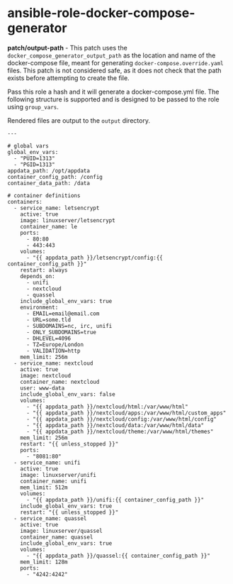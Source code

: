 # ansible-role-docker-compose-generator

**patch/output-path** - This patch uses the `docker_compose_generator_output_path` as the location and name of the docker-compose file, meant for generating `docker-compose.override.yaml` files. This patch is not considered safe, as it does not check that the path exists before attempting to create the file.

Pass this role a hash and it will generate a docker-compose.yml file. The following structure is supported and is designed to be passed to the role using `group_vars`.

Rendered files are output to the `output` directory.

```
---

# global vars
global_env_vars:
  - "PUID=1313"
  - "PGID=1313"
appdata_path: /opt/appdata
container_config_path: /config
container_data_path: /data

# container definitions
containers:
  - service_name: letsencrypt
    active: true
    image: linuxserver/letsencrypt
    container_name: le
    ports:
      - 80:80
      - 443:443
    volumes:
      - "{{ appdata_path }}/letsencrypt/config:{{ container_config_path }}"
    restart: always
    depends_on:
      - unifi
      - nextcloud
      - quassel
    include_global_env_vars: true
    environment:
      - EMAIL=email@email.com
      - URL=some.tld
      - SUBDOMAINS=nc, irc, unifi
      - ONLY_SUBDOMAINS=true
      - DHLEVEL=4096
      - TZ=Europe/London
      - VALIDATION=http
    mem_limit: 256m
  - service_name: nextcloud
    active: true
    image: nextcloud
    container_name: nextcloud
	user: www-data
    include_global_env_vars: false
    volumes:
      - "{{ appdata_path }}/nextcloud/html:/var/www/html"
      - "{{ appdata_path }}/nextcloud/apps:/var/www/html/custom_apps"
      - "{{ appdata_path }}/nextcloud/config:/var/www/html/config"
      - "{{ appdata_path }}/nextcloud/data:/var/www/html/data"
      - "{{ appdata_path }}/nextcloud/theme:/var/www/html/themes"
    mem_limit: 256m
    restart: "{{ unless_stopped }}"
    ports:
      - "8081:80"
  - service_name: unifi
    active: true
    image: linuxserver/unifi
    container_name: unifi
    mem_limit: 512m
    volumes:
      - "{{ appdata_path }}/unifi:{{ container_config_path }}"
    include_global_env_vars: true
    restart: "{{ unless_stopped }}"
  - service_name: quassel
    active: true
    image: linuxserver/quassel
    container_name: quassel
    include_global_env_vars: true
    volumes:
      - "{{ appdata_path }}/quassel:{{ container_config_path }}"
    mem_limit: 128m
    ports:
      - "4242:4242"
```

